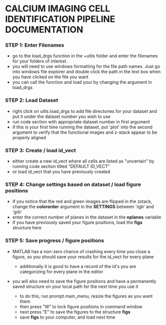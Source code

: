 # CALCIUM IMAGING CELL IDENTIFICATION PIPELINE DOCUMENTATION 

### STEP 1: Enter Filenames 
- go to the load_drgs function in the +utils folder and enter the filenames
for your folders of interest. 
- you will need to use windows formatting for the file path names. Just go
into windows file explorer and double click the path in the text box when
you have clicked on the file you want 
- you can call the function and load your by changing the argument in load_drgs

 ### STEP 2: Load Dataset 
- right click on uitls.load_drgs to add file directories for your dataset and put it under the dataset number you wish
  to use
- run code section with appropriate dataset number in first argument
- if this is your first time running the dataset, put 'plot' into the second argument to verify that the functional images and z-stack appear to be
  properly aligned

### STEP 3: Create / load id_vect 
- either create a new id_vect where all cells are listed as "uncertain" by running code section titled "DEFAULT ID_VECT"
- or load id_vect that you have previously created 

### STEP 4: Change settings based on dataset / load figure positions 
- if you notice that the red and green images are flipped in the zstack,
change the **colororder** argument in the **SETTINGS** between 'rgb' and 'grb'  
- enter the correct number of planes in the dataset in the **nplanes** variable
- if you have previously saved your figure positions, load the **figs** structure here 

### STEP 5: Save progress / figure positions  
- MATLAB has a non-zero chance of crashing every time you close a figure, so you should save your results for the id_vect for every plane
    - additionally it is good to have a record of the id's you are categorizing for every plane in the editor
 
- you will also need to save the figure positions and have a permanently saved structure on your local path for the next time you use it
  - to do this, run prompt.main_menu, resize the figures as you want them
  - then press "W" to lock figure positions in command window
  - next press "E" to save the figures to the structure **figs**
  - save **figs** to your computer, and load next time 




